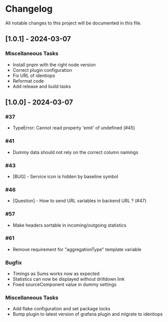 # Changelog

All notable changes to this project will be documented in this file.

## [1.0.1] - 2024-03-07

### Miscellaneous Tasks

- Install pnpm with the right node version
- Correct plugin configuration
- Fix URL of identiops
- Reformat code
- Add release and build tasks

## [1.0.0] - 2024-03-07

### #37

- TypeError: Cannot read property 'emit' of undefined (#45)

### #41

- Dummy data should not rely on the correct column namings

### #43

- [BUG] - Service icon is hidden by baseline symbol

### #46

- [Question] - How to send URL variables in backend URL ? (#47)

### #57

- Make headers sortable in incoming/outgoing statistics

### #61

- Remove requirement for "aggregationType" template variable

### Bugfix

- Timings as Sums works now as expected
- Statistics can now be displayed without drilldown link
- Fixed sourceComponent value in dummy settings

### Miscellaneous Tasks

- Add flake configuration and set package locks
- Bump plugin to latest version of grafana plugin and migrate to identiops

<!-- generated by git-cliff -->
